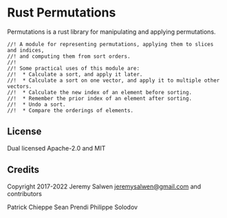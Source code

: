 # Rust Permutations
Permutations is a rust library for manipulating and applying permutations.

    //! A module for representing permutations, applying them to slices and indices,
    //! and computing them from sort orders.
    //!
    //! Some practical uses of this module are:
    //!  * Calculate a sort, and apply it later.
    //!  * Calculate a sort on one vector, and apply it to multiple other vectors.
    //!  * Calculate the new index of an element before sorting.
    //!  * Remember the prior index of an element after sorting.
    //!  * Undo a sort.
    //!  * Compare the orderings of elements.

## License
Dual licensed Apache-2.0 and MIT

## Credits
Copyright 2017-2022 Jeremy Salwen <jeremysalwen@gmail.com> and contributors

Patrick Chieppe
Sean Prendi
Philippe Solodov